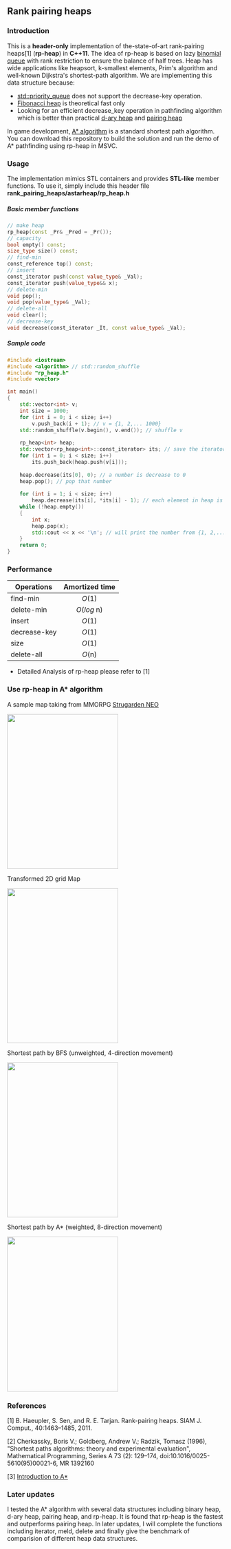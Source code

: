 ## Rank pairing heaps

### Introduction
This is a **header-only** implementation of the-state-of-art rank-pairing heaps[1] (**rp-heap**) in **C++11**. The idea of rp-heap is based on lazy [binomial queue](https://en.wikipedia.org/wiki/Binomial_heap) with rank restriction to ensure the balance of half trees. Heap has wide applications like heapsort, k-smallest elements, Prim's algorithm and well-known Dijkstra's shortest-path algorithm. We are implementing this data structure because:

* [std::priority_queue](http://www.cplusplus.com/reference/queue/priority_queue/) does not support the decrease-key operation.
* [Fibonacci heap](https://en.wikipedia.org/wiki/Fibonacci_heap) is theoretical fast only
* Looking for an efficient decrease_key operation in pathfinding algorithm which is better than practical [d-ary heap](https://en.wikipedia.org/wiki/D-ary_heap) and [pairing heap](https://en.wikipedia.org/wiki/Pairing_heap)

In game development, [A* algorithm](https://en.wikipedia.org/wiki/A*_search_algorithm) is a standard shortest path algorithm. You can download this repository to build the solution and run the demo of A* pathfinding using rp-heap in MSVC.

### Usage
The implementation mimics STL containers and provides **STL-like** member functions. 
To use it, simply include this header file
**rank_pairing_heaps/astarheap/rp_heap.h**

##### Basic member functions
```C++
// make heap
rp_heap(const _Pr& _Pred = _Pr());
// capacity
bool empty() const;
size_type size() const;
// find-min
const_reference top() const;
// insert
const_iterator push(const value_type& _Val);
const_iterator push(value_type&& x);
// delete-min
void pop();
void pop(value_type& _Val);
// delete-all
void clear();
// decrease-key
void decrease(const_iterator _It, const value_type& _Val);
```

##### Sample code

```C++
#include <iostream>
#include <algorithm> // std::random_shuffle
#include "rp_heap.h"
#include <vector>

int main()
{
	std::vector<int> v;
	int size = 1000;
	for (int i = 0; i < size; i++)
		v.push_back(i + 1); // v = {1, 2,... 1000}
	std::random_shuffle(v.begin(), v.end()); // shuffle v
	
	rp_heap<int> heap;
	std::vector<rp_heap<int>::const_iterator> its; // save the iterators returned from push
	for (int i = 0; i < size; i++)
		its.push_back(heap.push(v[i]));
		
	heap.decrease(its[0], 0); // a number is decrease to 0
	heap.pop(); // pop that number
	
	for (int i = 1; i < size; i++)
		heap.decrease(its[i], *its[i] - 1); // each element in heap is decreasd by 1
	while (!heap.empty())
	{
		int x;
		heap.pop(x);
		std::cout << x << '\n'; // will print the number from {1, 2,...999} but missing the one in the first pop
	}
	return 0;
}
```

### Performance
| Operations    | Amortized time|
| ------------- |:-------------:|
|find-min|*O*(1)|
|delete-min|*O*(*log* n)|
|insert|*O*(1)|
|decrease-key|*O*(1)|
|size|*O*(1)|
|delete-all|*O*(n)|
* Detailed Analysis of rp-heap please refer to [1]


### Use rp-heap in A* algorithm
A sample map taking from MMORPG [Strugarden NEO](http://www.strugarden.info/)


<img src="https://raw.githubusercontent.com/shingyipcheung/rank_pairing_heaps/master/png/map1.png" width="258" height="360" />


Transformed 2D grid Map


<img src="https://raw.githubusercontent.com/shingyipcheung/rank_pairing_heaps/master/png/map2.png" width="258" height="360" />


Shortest path by BFS (unweighted, 4-direction movement)


<img src="https://raw.githubusercontent.com/shingyipcheung/rank_pairing_heaps/master/png/map3.png" width="258" height="360" />


Shortest path by A* (weighted, 8-direction movement)


<img src="https://raw.githubusercontent.com/shingyipcheung/rank_pairing_heaps/master/png/map4.png" width="258" height="360" />



### References
[1] B. Haeupler, S. Sen, and R. E. Tarjan. Rank-pairing heaps. SIAM J. Comput., 40:1463–1485, 2011.


[2] Cherkassky, Boris V.; Goldberg, Andrew V.; Radzik, Tomasz (1996), "Shortest paths algorithms: theory and experimental evaluation", Mathematical Programming, Series A 73 (2): 129–174, doi:10.1016/0025-5610(95)00021-6, MR 1392160


[3] [Introduction to A*](http://theory.stanford.edu/~amitp/GameProgramming/AStarComparison.html)
### Later updates
I tested the A* algorithm with several data structures including binary heap, d-ary heap, pairing heap, and rp-heap. It is found that rp-heap is the fastest and outperforms pairing heap. In later updates, I will complete the functions including iterator, meld, delete and finally give the benchmark of comparision of different heap data structures.

